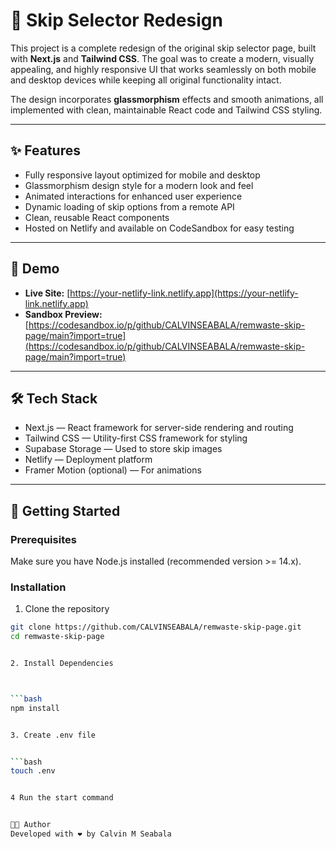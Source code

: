 # 🚛 Skip Selector Redesign

This project is a complete redesign of the original skip selector page, built with **Next.js** and **Tailwind CSS**. The goal was to create a modern, visually appealing, and highly responsive UI that works seamlessly on both mobile and desktop devices while keeping all original functionality intact.

The design incorporates **glassmorphism** effects and smooth animations, all implemented with clean, maintainable React code and Tailwind CSS styling.

---

## ✨ Features

- Fully responsive layout optimized for mobile and desktop
- Glassmorphism design style for a modern look and feel
- Animated interactions for enhanced user experience
- Dynamic loading of skip options from a remote API
- Clean, reusable React components
- Hosted on Netlify and available on CodeSandbox for easy testing

---

## 📸 Demo

- **Live Site:** [https://your-netlify-link.netlify.app](https://your-netlify-link.netlify.app)  
- **Sandbox Preview:** [https://codesandbox.io/p/github/CALVINSEABALA/remwaste-skip-page/main?import=true](https://codesandbox.io/p/github/CALVINSEABALA/remwaste-skip-page/main?import=true)

---

## 🛠️ Tech Stack

- Next.js — React framework for server-side rendering and routing  
- Tailwind CSS — Utility-first CSS framework for styling  
- Supabase Storage — Used to store skip images  
- Netlify — Deployment platform  
- Framer Motion (optional) — For animations

---

## 🚀 Getting Started

### Prerequisites

Make sure you have Node.js installed (recommended version >= 14.x).

### Installation

1. Clone the repository

```bash
git clone https://github.com/CALVINSEABALA/remwaste-skip-page.git
cd remwaste-skip-page


2. Install Dependencies



```bash
npm install


3. Create .env file


```bash
touch .env


4 Run the start command


👩‍💻 Author
Developed with ❤️ by Calvin M Seabala